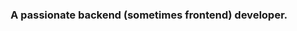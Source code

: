 <h3 align="center">A passionate backend (sometimes frontend) developer.</h3>

<p>&nbsp;<img align="center" src="https://github-readme-stats.vercel.app/api?username=devzeal&show_icons=true&theme=tokyonight&locale=en" alt="" /></p>
